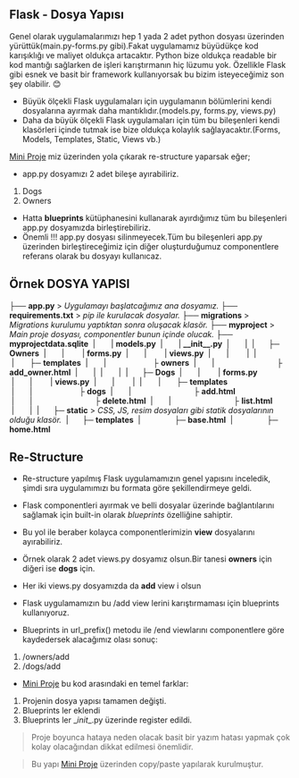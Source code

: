 ## Flask - Dosya Yapısı

Genel olarak uygulamalarımızı hep 1 yada 2 adet python dosyası üzerinden yürüttük(main.py-forms.py gibi).Fakat uygulamamız büyüdükçe kod karışıklığı ve maliyet oldukça artacaktır.
Python bize oldukça readable bir kod mantığı sağlarken de işleri karıştırmanın hiç lüzumu yok. Özellikle Flask gibi esnek ve basit bir framework kullanıyorsak bu bizim isteyeceğimiz son şey olabilir. 😊

- Büyük ölçekli Flask uygulamaları için uygulamanın bölümlerini kendi dosyalarına ayırmak daha mantıklıdır.(models.py, forms.py, views.py)
- Daha da büyük ölçekli Flask uygulamaları için tüm bu bileşenleri kendi klasörleri içinde tutmak ise bize oldukça kolaylık sağlayacaktır.(Forms, Models, Templates, Static, Views vb.)


[Mini Proje](https://github.com/erkamesen/Flask-Rehber/tree/main/Flask%20-%20Database/Mini%20Proje) miz üzerinden yola çıkarak re-structure yaparsak eğer;

- app.py dosyamızı 2 adet bileşe ayırabiliriz.
1. Dogs
2. Owners
   
- Hatta **blueprints** kütüphanesini kullanarak ayırdığımız tüm bu bileşenleri app.py dosyamızda birleştirebiliriz.
- Önemli !!! app.py dosyası silinmeyecek.Tüm bu bileşenleri app.py üzerinden birleştireceğimiz için diğer oluşturduğumuz componentlere referans olarak bu dosyayı kullanıcaz.
  

## Örnek DOSYA YAPISI

├── **app.py** > *Uygulamayı başlatcağımız ana dosyamız.*
├── **requirements.txt** > *pip ile kurulacak dosyalar.*
├── **migrations** > *Migrations kurulumu yaptıktan sonra oluşacak klasör.*
├── **myproject** > *Main proje dosyası, componentler bunun içinde olucak.*
├──  **myprojectdata.sqlite**
&nbsp;|&emsp;&emsp;|  **models.py**
&nbsp;|&emsp;&emsp;|  **\_\_init__.py**
&nbsp;|&emsp;&emsp;|
&nbsp;|&emsp;&ensp; ├─ **Owners**
&nbsp;|&emsp;&emsp;|&emsp;&emsp;&nbsp;| **forms.py**
&nbsp;|&emsp;&emsp;|&emsp;&emsp;&nbsp;| **views.py**
&nbsp;|&emsp;&emsp;|&emsp;&emsp;&nbsp;|
&nbsp;|&emsp;&ensp; &nbsp;|&emsp;&emsp;├─ **templates**
&nbsp;|&emsp;&emsp;|&emsp;&emsp;&emsp;&emsp;&emsp;&emsp;├ **owners**
&nbsp;|&emsp;&emsp;|&emsp;&emsp;&emsp;&emsp;&emsp;&emsp;&emsp;&emsp;├ **add_owner.html**
&nbsp;|&emsp;&emsp;|
&nbsp;|&emsp;&emsp;|
&nbsp;|&emsp;&ensp; ├─ **Dogs**
&nbsp;|&emsp;&emsp;|&emsp;&emsp;&nbsp;| **forms.py**
&nbsp;|&emsp;&emsp;|&emsp;&emsp;&nbsp;| **views.py**
&nbsp;|&emsp;&emsp;|&emsp;&emsp;&nbsp;|
&nbsp;|&emsp;&ensp;&nbsp;&nbsp;|&emsp;&emsp;├─ **templates**
&nbsp;|&emsp;&emsp;|&emsp;&emsp;&emsp;&emsp;&emsp;&emsp;├ **dogs**
&nbsp;|&emsp;&emsp;|&emsp;&emsp;&emsp;&emsp;&emsp;&emsp;&emsp;&emsp;├ **add.html**
&nbsp;|&emsp;&emsp;|&emsp;&emsp;&emsp;&emsp;&emsp;&emsp;&emsp;&emsp;├ **delete.html**
&nbsp;|&emsp;&emsp;|&emsp;&emsp;&emsp;&emsp;&emsp;&emsp;&emsp;&emsp;├ **list.html**
&nbsp;|&emsp;&emsp;|
&nbsp;|&emsp;&ensp; ├─ **static** > *CSS, JS, resim dosyaları gibi statik dosyalarının olduğu klasör.*
&nbsp;|&emsp;&ensp; ├─ **templates**
&nbsp;|&emsp;&ensp;&emsp;&nbsp;&emsp;&nbsp; ├─ **base.html**
&nbsp;|&emsp;&ensp;&emsp;&nbsp;&emsp;&nbsp; ├─ **home.html**

## Re-Structure

- Re-structure yapılmış Flask uygulamamızın genel yapısını inceledik, şimdi sıra uygulamımızı bu formata göre şekillendirmeye geldi.

- Flask componentleri ayırmak ve belli dosyalar üzerinde bağlantılarını sağlamak için built-in olarak *blueprints* özelliğine sahiptir.
- Bu yol ile beraber kolayca componentlerimizin **view** dosyalarını ayırabiliriz.
- Örnek olarak 2 adet views.py dosyamız olsun.Bir tanesi **owners** için diğeri ise **dogs** için.
- Her iki views.py dosyamızda da **add** view i olsun
- Flask uygulamamızın bu /add view lerini karıştırmaması için blueprints kullanıyoruz.
- Blueprints in url_prefix() metodu ile /end viewlarını componentlere göre kaydedersek alacağımız olası sonuç:
1. /owners/add
2. /dogs/add
- [Mini Proje](https://github.com/erkamesen/Flask-Rehber/tree/main/Flask%20-%20Database/Mini%20Proje) bu kod arasındaki en temel farklar:

1. Projenin dosya yapısı tamamen değişti.
2. Blueprints ler eklendi
3. Blueprints ler \__init__.py üzerinde register edildi.
   
> Proje boyunca hataya neden olacak basit bir yazım hatası yapmak çok kolay olacağından dikkat edilmesi önemlidir.

> Bu yapı [Mini Proje](https://github.com/erkamesen/Flask-Rehber/tree/main/Flask%20-%20Database/Mini%20Proje) üzerinden copy/paste yapılarak kurulmuştur.


